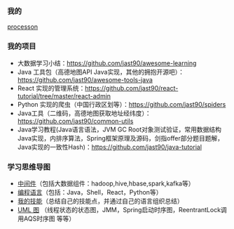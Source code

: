 <!--
![](https://komarev.com/ghpvc/?username=jast90&color=red)
-->

### 我的
[processon](https://www.processon.com/u/5cdd3988e4b05071d4826642/profile)

### 我的项目
- 大数据学习小结：https://github.com/jast90/awesome-learning
- Java 工具包（高德地图API Java实现，其他的拥抱开源吧）： https://github.com/jast90/awesome-tools-java
- React 实现的管理系统：https://github.com/jast90/react-tutorial/tree/master/react-admin
- Python 实现的爬虫（中国行政区划等）：https://github.com/jast90/spiders
- Java工具（二维码，高德地图获取地址经纬度）：https://github.com/jast90/common-utils
- Java学习教程(Java语言语法，JVM GC Root对象测试验证，常用数据结构Java实现，内排序算法，Spring框架原理及源码，剑指offer部分题目题解，Java实现的一致性Hash)：https://github.com/jast90/java-tutorial

### 学习思维导图
- [中间件](https://www.processon.com/view/5cf7290de4b06e3f4facc563#map)（包括大数据组件：hadoop,hive,hbase,spark,kafka等）
- [编程语言](https://www.processon.com/view/5e9185861e085369d0b9a2d9#map)（包括：Java，Shell，React，Python等）
- [我的技能](https://www.processon.com/view/5fc8c5a25653bb7d2b286cb2#map)（总结自己的技能点，并通过自己的语言组织总结）
- [UML 图](https://www.processon.com/view/5d9ec71de4b09df55007e83f) （线程状态的状态图，JMM，Spring启动时序图，ReentrantLock调用AQS时序图 等等）



<!--
**jast90/jast90** is a ✨ _special_ ✨ repository because its `README.md` (this file) appears on your GitHub profile.

Here are some ideas to get you started:

- 🔭 I’m currently working on ...
- 🌱 I’m currently learning ...
- 👯 I’m looking to collaborate on ...
- 🤔 I’m looking for help with ...
- 💬 Ask me about ...
- 📫 How to reach me: ...
- 😄 Pronouns: ...
- ⚡ Fun fact: ...
-->
